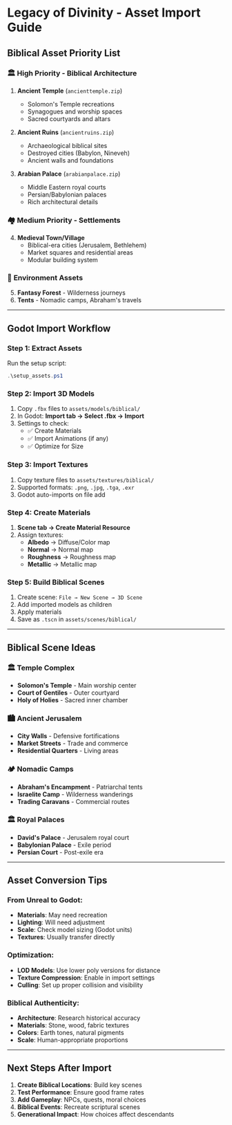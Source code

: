 # Legacy of Divinity - Asset Import Guide

## Biblical Asset Priority List

### 🏛️ **High Priority - Biblical Architecture**
1. **Ancient Temple** (`ancienttemple.zip`)
   - Solomon's Temple recreations
   - Synagogues and worship spaces
   - Sacred courtyards and altars

2. **Ancient Ruins** (`ancientruins.zip`)
   - Archaeological biblical sites
   - Destroyed cities (Babylon, Nineveh)
   - Ancient walls and foundations

3. **Arabian Palace** (`arabianpalace.zip`)
   - Middle Eastern royal courts
   - Persian/Babylonian palaces
   - Rich architectural details

### 🏘️ **Medium Priority - Settlements**
4. **Medieval Town/Village**
   - Biblical-era cities (Jerusalem, Bethlehem)
   - Market squares and residential areas
   - Modular building system

### 🌲 **Environment Assets**
5. **Fantasy Forest** - Wilderness journeys
6. **Tents** - Nomadic camps, Abraham's travels

---

## Godot Import Workflow

### Step 1: Extract Assets
Run the setup script:
```powershell
.\setup_assets.ps1
```

### Step 2: Import 3D Models
1. Copy `.fbx` files to `assets/models/biblical/`
2. In Godot: **Import tab → Select .fbx → Import**
3. Settings to check:
   - ✅ Create Materials
   - ✅ Import Animations (if any)
   - ✅ Optimize for Size

### Step 3: Import Textures
1. Copy texture files to `assets/textures/biblical/`
2. Supported formats: `.png`, `.jpg`, `.tga`, `.exr`
3. Godot auto-imports on file add

### Step 4: Create Materials
1. **Scene tab → Create Material Resource**
2. Assign textures:
   - **Albedo** → Diffuse/Color map
   - **Normal** → Normal map
   - **Roughness** → Roughness map
   - **Metallic** → Metallic map

### Step 5: Build Biblical Scenes
1. Create scene: `File → New Scene → 3D Scene`
2. Add imported models as children
3. Apply materials
4. Save as `.tscn` in `assets/scenes/biblical/`

---

## Biblical Scene Ideas

### 🏛️ **Temple Complex**
- **Solomon's Temple** - Main worship center
- **Court of Gentiles** - Outer courtyard
- **Holy of Holies** - Sacred inner chamber

### 🏙️ **Ancient Jerusalem**
- **City Walls** - Defensive fortifications
- **Market Streets** - Trade and commerce
- **Residential Quarters** - Living areas

### 🏕️ **Nomadic Camps**
- **Abraham's Encampment** - Patriarchal tents
- **Israelite Camp** - Wilderness wanderings
- **Trading Caravans** - Commercial routes

### 🏛️ **Royal Palaces**
- **David's Palace** - Jerusalem royal court
- **Babylonian Palace** - Exile period
- **Persian Court** - Post-exile era

---

## Asset Conversion Tips

### From Unreal to Godot:
- **Materials**: May need recreation
- **Lighting**: Will need adjustment
- **Scale**: Check model sizing (Godot units)
- **Textures**: Usually transfer directly

### Optimization:
- **LOD Models**: Use lower poly versions for distance
- **Texture Compression**: Enable in import settings
- **Culling**: Set up proper collision and visibility

### Biblical Authenticity:
- **Architecture**: Research historical accuracy
- **Materials**: Stone, wood, fabric textures
- **Colors**: Earth tones, natural pigments
- **Scale**: Human-appropriate proportions

---

## Next Steps After Import

1. **Create Biblical Locations**: Build key scenes
2. **Test Performance**: Ensure good frame rates
3. **Add Gameplay**: NPCs, quests, moral choices
4. **Biblical Events**: Recreate scriptural scenes
5. **Generational Impact**: How choices affect descendants